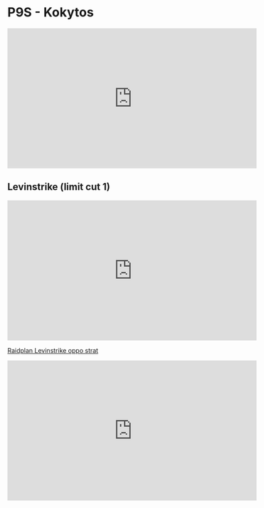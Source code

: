 # P9S - Kokytos

<iframe width="560" height="315" src="https://www.youtube.com/embed/rnKHQtYCuAk" title="YouTube video player" frameborder="0" allow="accelerometer; autoplay; clipboard-write; encrypted-media; gyroscope; picture-in-picture" allowfullscreen></iframe> 

## Levinstrike (limit cut 1)

<iframe width="560" height="315" src="https://www.youtube.com/embed/oSdv6f8qNA0" title="YouTube video player" frameborder="0" allow="accelerometer; autoplay; clipboard-write; encrypted-media; gyroscope; picture-in-picture" allowfullscreen></iframe> 

[Raidplan Levinstrike oppo strat](https://raidplan.io/plan/03yOntOM-iZAhpZz)



<iframe width="560" height="315" src="https://www.youtube.com/embed/2yV2oTFwmrc" title="YouTube video player" frameborder="0" allow="accelerometer; autoplay; clipboard-write; encrypted-media; gyroscope; picture-in-picture; web-share" allowfullscreen></iframe>
